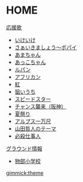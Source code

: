 # HOME

[応援歌]()

  * [いけいけ](01/01-01.md)
  * [さぁいきましょう～ポパイ](01/01-02.md)
  * [あまちゃん](01/01-03.md)
  * [あっこちゃん](01/01-04.md)
  * [ルパン](01/01-05.md)
  * [アフリカン](01/01-06.md)
  * [紅](01/01-07.md)
  * [狙いうち](01/01-08.md)
  * [スピードスター](01/01-09.md)
  * [チャンス襲来（阪神）](01/01-10.md)
  * [夏祭り](01/01-11.md)
  * [アルプス一万尺](01/01-12.md)
  * [山田哲人のテーマ](01/01-13.md)
  * [必殺仕事人](01/01-14.md)

[グラウンド情報]()

  * [物部小学校](02/02-01.md)

[gimmick:theme](cerulean)
